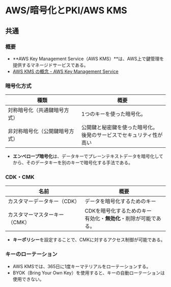 # AWS/暗号化とPKI/AWS KMS

## 共通

### 概要

- **AWS Key Management Service（AWS KMS）**は、AWS上で鍵管理を提供するマネージドサービスである。
- [AWS KMS の概念 - AWS Key Management Service](https://docs.aws.amazon.com/ja_jp/kms/latest/developerguide/concepts.html)

### 暗号化方式

| 種類                           | 概要                                                         |
| ------------------------------ | ------------------------------------------------------------ |
| 対称暗号化（共通鍵暗号方式）   | 1つのキーを使った暗号化。                                    |
| 非対称暗号化（公開鍵暗号方式） | 公開鍵と秘密鍵を使った暗号化。<br />後発のサービスでセキュリティ性が高い |

- **エンベロープ暗号化**は、データキーでプレーンテキストデータを暗号化してから、そのデータキーを別のキーで暗号化する手法である。

### CDK・CMK

| 名前                          | 概要                                                         |
| ----------------------------- | ------------------------------------------------------------ |
| カスタマーデータキー（CDK）   | データを暗号化するためのキー                                 |
| カスタマーマスターキー（CMK） | CDKを暗号化するためのキー<br />有効化・**無効化**・削除が可能である。 |

- **キーポリシー**を設定することで、CMKに対するアクセス制御が可能である。

### キーのローテーション

- AWS KMSでは、365日に1度キーマテリアルをローテーションする。
- BYOK（Bring Your Own Key）を使用すると、キーの自動ローテーションは使用できない。
